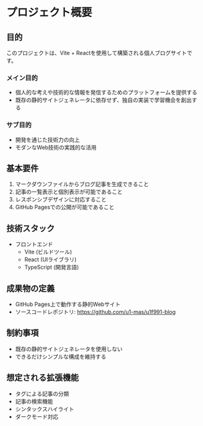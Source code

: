 # プロジェクト概要

## 目的
このプロジェクトは、Vite + Reactを使用して構築される個人ブログサイトです。

### メイン目的
- 個人的な考えや技術的な情報を発信するためのプラットフォームを提供する
- 既存の静的サイトジェネレータに依存せず、独自の実装で学習機会を創出する

### サブ目的
- 開発を通じた技術力の向上
- モダンなWeb技術の実践的な活用

## 基本要件
1. マークダウンファイルからブログ記事を生成できること
2. 記事の一覧表示と個別表示が可能であること
3. レスポンシブデザインに対応すること
4. GitHub Pagesでの公開が可能であること

## 技術スタック
- フロントエンド
  - Vite (ビルドツール)
  - React (UIライブラリ)
  - TypeScript (開発言語)

## 成果物の定義
- GitHub Pages上で動作する静的Webサイト
- ソースコードレポジトリ: https://github.com/u1-mas/u1f991-blog

## 制約事項
- 既存の静的サイトジェネレータを使用しない
- できるだけシンプルな構成を維持する

## 想定される拡張機能
- タグによる記事の分類
- 記事の検索機能
- シンタックスハイライト
- ダークモード対応
